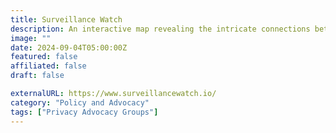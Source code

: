 ```yaml
---
title: Surveillance Watch
description: An interactive map revealing the intricate connections between surveillance companies, their funding sources and affiliations.
image: ""
date: 2024-09-04T05:00:00Z
featured: false
affiliated: false
draft: false

externalURL: https://www.surveillancewatch.io/
category: "Policy and Advocacy"
tags: ["Privacy Advocacy Groups"]
---
```

